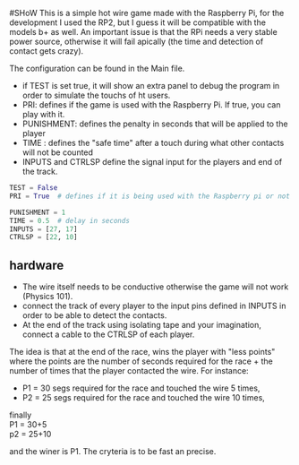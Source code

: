 #SHoW
This is a simple hot wire game made with the Raspberry Pi, for the development I used the RP2, but I guess it will be compatible with the models b+ as well. An important issue is that the RPi needs a very stable power source, otherwise it will fail apically (the time and detection of contact gets crazy).

The configuration can be found in the Main file. 
* if TEST is set true, it will show an extra panel to debug the program in order to simulate the touchs of ht users.
* PRI: defines if the game is used with the Raspberry Pi. If true, you can play with it.
* PUNISHMENT: defines the penalty in seconds that will be applied to the player
* TIME : defines the "safe time" after a touch during what other contacts will not be counted
* INPUTS and CTRLSP define the signal input for the players and end of the track.


```python
TEST = False
PRI = True  # defines if it is being used with the Raspberry pi or not

PUNISHMENT = 1
TIME = 0.5  # delay in seconds
INPUTS = [27, 17]
CTRLSP = [22, 10]
```

## hardware
* The wire itself needs to be conductive otherwise the game will not work (Physics 101).
* connect the track of every player to the input pins defined in INPUTS in order to be able to detect the contacts.
* At the end of the track using isolating tape and your imagination, connect a cable to the CTRLSP of each player.

The idea is that at the end of the race, wins the player with "less points" where the points are the number of seconds required for the race + the number of times that the player contacted the wire. For instance:  
* P1 = 30 segs required for the race and touched the wire 5 times,  
* P2 = 25 segs required for the race and touched the wire 10 times,  

finally    
P1 = 30+5  
p2 = 25+10  

and the winer is P1. The cryteria is to be fast an precise.
